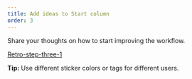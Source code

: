 ```yaml
---
title: Add ideas to Start column
order: 3
---
```


Share your thoughts on how to start improving the  workflow.

[Retro-step-three-1](howTo:Retro-step-three-1)

**Tip:** Use different sticker colors or tags for different users.
